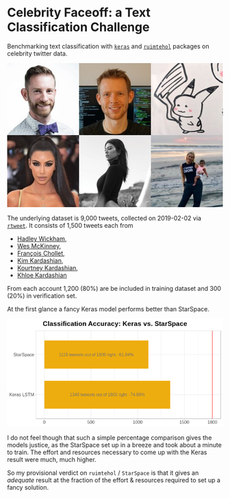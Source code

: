 # Celebrity Faceoff: a Text Classification Challenge

Benchmarking text classification with [`keras`](https://github.com/rstudio/keras) and [`ruimtehol`](https://github.com/bnosac/ruimtehol) packages on celebrity twitter data.

<p align="center">
  <img src="https://github.com/jlacko/celebrity-faceoff/blob/master/img/mugshots.jpg?raw=true" alt="arent't they lovely?"/>
</p>

The underlying dataset is 9,000 tweets, collected on 2019-02-02 via [`rtweet`](https://github.com/mkearney/rtweet). It consists of 1,500 tweets each from  

* [Hadley Wickham](https://twitter.com/hadleywickham), 
* [Wes McKinney](https://twitter.com/wesmckinn),  
* [François Chollet](https://twitter.com/fchollet), 
* [Kim Kardashian](https://twitter.com/KimKardashian), 
* [Kourtney Kardashian](https://twitter.com/kourtneykardash),  
* [Khloe Kardashian](https://twitter.com/khloekardashian)

From each account 1,200 (80%) are be included in training dataset and 300 (20%) in verification set.

At the first glance a fancy Keras model performs better than StarSpace. 

<p align="center">
  <img src="https://github.com/jlacko/celebrity-faceoff/blob/master/img/results.png?raw=true" alt="classification results"/>
</p>

I do not feel though that such a simple percentage comparison gives the models justice, as the StarSpace set up in a breeze and took about a minute to train. The effort and resources necessary to come up with the Keras result were much, much higher.

So my provisional verdict on `ruimtehol` / `StarSpace` is that it gives an *adequate* result at the fraction of the effort & resources required to set up a fancy solution.
